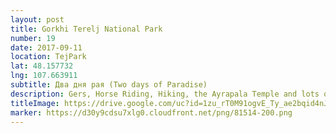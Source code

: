 ```yaml
---
layout: post
title: Gorkhi Terelj National Park
number: 19
date: 2017-09-11
location: TejPark
lat: 48.157732
lng: 107.663911
subtitle: Два дня рая (Two days of Paradise)
description: Gers, Horse Riding, Hiking, the Ayrapala Temple and lots of food!
titleImage: https://drive.google.com/uc?id=1zu_rT0M91ogvE_Ty_ae2bqid4nJFXzzQ
marker: https://d30y9cdsu7xlg0.cloudfront.net/png/81514-200.png
---
```

